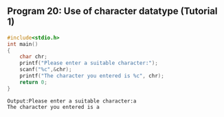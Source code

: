 ## Program 20: Use of character datatype (Tutorial 1)
```C
#include<stdio.h>
int main()
{
	char chr;
	printf("Please enter a suitable character:");
	scanf("%c",&chr);
	printf("The character you entered is %c", chr);
	return 0;
}
```
```
Output:Please enter a suitable character:a
The character you entered is a
```
